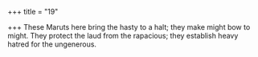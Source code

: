 +++
title = "19"

+++
These Maruts here bring the hasty to a halt; they make might bow  to might.
They protect the laud from the rapacious; they establish heavy hatred  for the ungenerous.